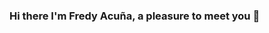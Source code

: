 ### Hi there I'm Fredy Acuña, a pleasure to meet you 👋

<!--
**Acinorev07/Acinorev07** is a ✨ _special_ ✨ repository because its `README.md` (this file) appears on your GitHub profile.
![Texto alternativo](https://raw.githubusercontent.com/Acinorev07/Acinorev07/b4cde8ef8572a9de295c2f5d6815870abe64c2ed/portada%20(1).jpg)
Here are some ideas to get you started:

- 🔭 I’m currently working on ...
- 🌱 I’m currently learning ...
- 👯 I’m looking to collaborate on ...
- 🤔 I’m looking for help with ...
- 💬 Ask me about ...
- 📫 How to reach me: ...
- 😄 Pronouns: ...
- ⚡ Fun fact: ...
-->

